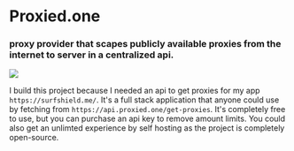# Proxied.one 
### proxy provider that scapes publicly available proxies from the internet to server in a centralized api.

<img src="https://ibb.co/1rybQHm" />

I build this project because I needed an api to get proxies for my app ```https://surfshield.me/```.
It's a full stack application that anyone could use by fetching from ```https://api.proxied.one/get-proxies```.
It's completely free to use, but you can purchase an api key to remove amount limits. You could also get an unlimted experience by self hosting as the project is completely open-source.

